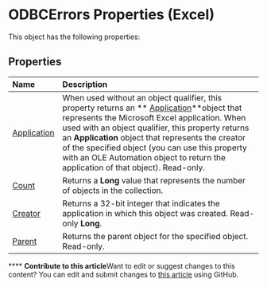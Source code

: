 
# ODBCErrors Properties (Excel)
This object has the following properties:

## Properties



|**Name**|**Description**|
|:-----|:-----|
| [Application](c204119d-a371-0821-40f1-0515c97e48e2.md)|When used without an object qualifier, this property returns an  ** [Application](19b73597-5cf9-4f56-8227-b5211f657f6f.md)**object that represents the Microsoft Excel application. When used with an object qualifier, this property returns an  **Application** object that represents the creator of the specified object (you can use this property with an OLE Automation object to return the application of that object). Read-only.|
| [Count](bb668c7f-d70e-0141-cf67-7286925f9979.md)|Returns a  **Long** value that represents the number of objects in the collection.|
| [Creator](0db4a69d-36bd-a3cc-a407-e2a65bcf7fb3.md)|Returns a 32-bit integer that indicates the application in which this object was created. Read-only  **Long**.|
| [Parent](8e34809a-b780-f700-9809-7939f8b640e5.md)|Returns the parent object for the specified object. Read-only.|

****   **Contribute to this article**Want to edit or suggest changes to this content? You can edit and submit changes to  [this article](https://github.com/jhershey00/VBA_Excel_Test/OpenXMLCon/articles/0a5a2ca5-03d9-457c-b9c7-3b57087cd37f.md) using GitHub.

